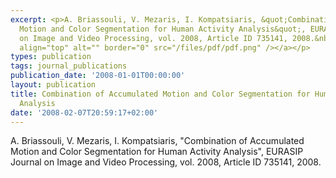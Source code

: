 ```yaml
---
excerpt: <p>A. Briassouli, V. Mezaris, I. Kompatsiaris, &quot;Combination of Accumulated
  Motion and Color Segmentation for Human Activity Analysis&quot;, EURASIP Journal
  on Image and Video Processing, vol. 2008, Article ID 735141, 2008.&nbsp; <a href="/files/humancentric_rev2.pdf"><img
  align="top" alt="" border="0" src="/files/pdf/pdf.png" /></a></p>
types: publication
tags: journal_publications
publication_date: '2008-01-01T00:00:00'
layout: publication
title: Combination of Accumulated Motion and Color Segmentation for Human Activity
  Analysis
date: '2008-02-07T20:59:17+02:00'
---
```

<p>A. Briassouli, V. Mezaris, I. Kompatsiaris, &quot;Combination of Accumulated Motion and Color Segmentation for Human Activity Analysis&quot;, EURASIP Journal on Image and Video Processing, vol. 2008, Article ID 735141, 2008.&nbsp; <a href="/files/humancentric_rev2.pdf"><img align="top" alt="" border="0" src="/files/pdf/pdf.png" /></a></p>
